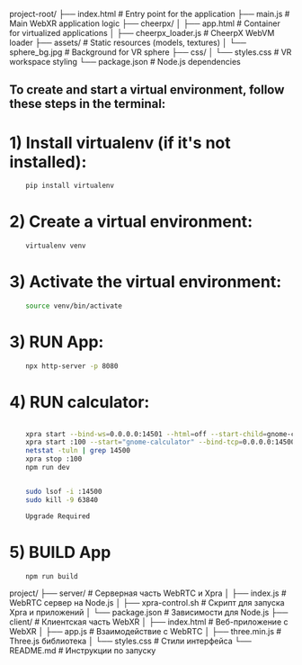 project-root/
├── index.html          # Entry point for the application
├── main.js             # Main WebXR application logic
├── cheerpx/
│   ├── app.html        # Container for virtualized applications
│   ├── cheerpx_loader.js  # CheerpX WebVM loader
├── assets/             # Static resources (models, textures)
│   └── sphere_bg.jpg   # Background for VR sphere
├── css/
│   └── styles.css      # VR workspace styling
└── package.json        # Node.js dependencies


## To create and start a virtual environment, follow these steps in the terminal:

# 1) Install virtualenv (if it's not installed):

```bash
    pip install virtualenv
```


# 2) Create a virtual environment:

```bash
    virtualenv venv
```

# 3) Activate the virtual environment:

```bash
    source venv/bin/activate
```

# 3) RUN App:

```bash
    npx http-server -p 8080
```



# 4) RUN calculator:

```bash

    xpra start --bind-ws=0.0.0.0:14501 --html=off --start-child=gnome-calculator --exit-with-children=yes
    xpra start :100 --start="gnome-calculator" --bind-tcp=0.0.0.0:14500
    netstat -tuln | grep 14500
    xpra stop :100
    npm run dev


    sudo lsof -i :14500
    sudo kill -9 63840

    Upgrade Required

```


# 5) BUILD App

```bash
    npm run build
```



project/
├── server/                    # Серверная часть WebRTC и Xpra
│   ├── index.js               # WebRTC сервер на Node.js
│   ├── xpra-control.sh        # Скрипт для запуска Xpra и приложений
│   └── package.json           # Зависимости для Node.js
├── client/                    # Клиентская часть WebXR
│   ├── index.html             # Веб-приложение с WebXR
│   ├── app.js                 # Взаимодействие с WebRTC
│   ├── three.min.js           # Three.js библиотека
│   └── styles.css             # Стили интерфейса
└── README.md                  # Инструкции по запуску